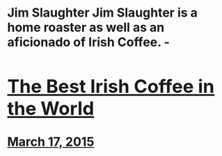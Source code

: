 # Jim Slaughter Jim Slaughter is a home roaster as well as an aficionado of Irish Coffee. - [<h2>The Best Irish Coffee in the World</h2>March 17, 2015](https://ineedcoffee.com/the-best-irish-coffee-in-the-world/)